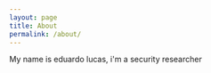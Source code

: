 ```yaml
---
layout: page
title: About
permalink: /about/
---
```


My name is eduardo lucas, i'm a security researcher